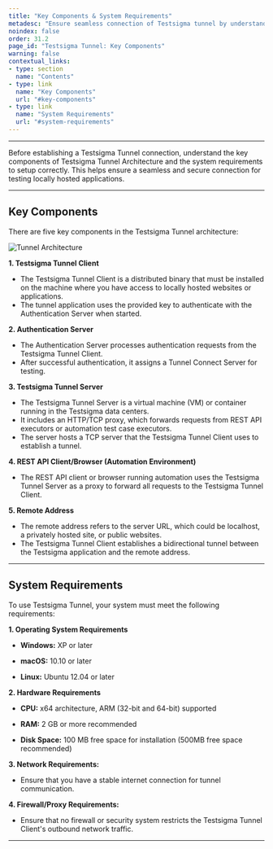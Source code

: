 ```yaml
---
title: "Key Components & System Requirements"
metadesc: "Ensure seamless connection of Testsigma tunnel by understanding these key components and system requirements for testing locally hosted applications."
noindex: false
order: 31.2
page_id: "Testsigma Tunnel: Key Components"
warning: false
contextual_links:
- type: section
  name: "Contents"
- type: link
  name: "Key Components"
  url: "#key-components"
- type: link
  name: "System Requirements"
  url: "#system-requirements"
---
```

---

Before establishing a Testsigma Tunnel connection, understand the key components of Testsigma Tunnel Architecture and the system requirements to setup correctly. This helps ensure a seamless and secure connection for testing locally hosted applications.

---

## **Key Components**

There are five key components in the Testsigma Tunnel architecture:

![Tunnel Architecture](https://s3.amazonaws.com/static-docs.testsigma.com/new_images/projects/applications/TS_Tunnel_Arch.png)

**1. Testsigma Tunnel Client**
- The Testsigma Tunnel Client is a distributed binary that must be installed on the machine where you have access to locally hosted websites or applications.
- The tunnel application uses the provided key to authenticate with the Authentication Server when started.

**2. Authentication Server**
- The Authentication Server processes authentication requests from the Testsigma Tunnel Client.
- After successful authentication, it assigns a Tunnel Connect Server for testing.

**3. Testsigma Tunnel Server**
- The Testsigma Tunnel Server is a virtual machine (VM) or container running in the Testsigma data centers.
- It includes an HTTP/TCP proxy, which forwards requests from REST API executors or automation test case executors.
- The server hosts a TCP server that the Testsigma Tunnel Client uses to establish a tunnel.

**4. REST API Client/Browser (Automation Environment)**
- The REST API client or browser running automation uses the Testsigma Tunnel Server as a proxy to forward all requests to the Testsigma Tunnel Client.

**5. Remote Address**
- The remote address refers to the server URL, which could be localhost, a privately hosted site, or public websites.
- The Testsigma Tunnel Client establishes a bidirectional tunnel between the Testsigma application and the remote address.


---


## **System Requirements**

To use Testsigma Tunnel, your system must meet the following requirements:

**1. Operating System Requirements**

- **Windows:** XP or later

- **macOS:** 10.10 or later

- **Linux:** Ubuntu 12.04 or later

**2. Hardware Requirements**

- **CPU:** x64 architecture, ARM (32-bit and 64-bit) supported

- **RAM:** 2 GB or more recommended

- **Disk Space:** 100 MB free space for installation (500MB free space recommended)

**3. Network Requirements:**

- Ensure that you have a stable internet connection for tunnel communication.

**4. Firewall/Proxy Requirements:**

- Ensure that no firewall or security system restricts the Testsigma Tunnel Client's outbound network traffic.

---